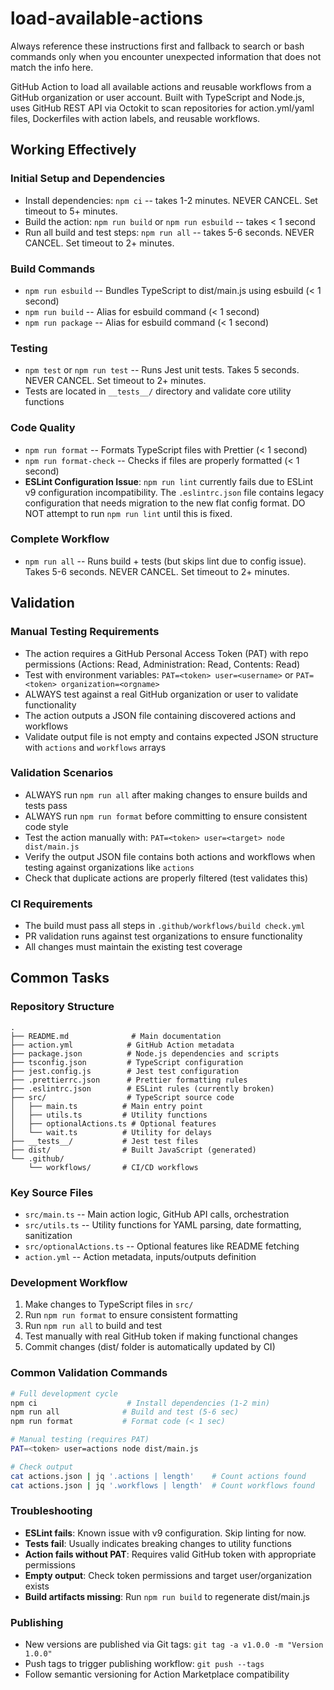 # load-available-actions

Always reference these instructions first and fallback to search or bash commands only when you encounter unexpected information that does not match the info here.

GitHub Action to load all available actions and reusable workflows from a GitHub organization or user account. Built with TypeScript and Node.js, uses GitHub REST API via Octokit to scan repositories for action.yml/yaml files, Dockerfiles with action labels, and reusable workflows.

## Working Effectively

### Initial Setup and Dependencies
- Install dependencies: `npm ci` -- takes 1-2 minutes. NEVER CANCEL. Set timeout to 5+ minutes.
- Build the action: `npm run build` or `npm run esbuild` -- takes < 1 second
- Run all build and test steps: `npm run all` -- takes 5-6 seconds. NEVER CANCEL. Set timeout to 2+ minutes.

### Build Commands  
- `npm run esbuild` -- Bundles TypeScript to dist/main.js using esbuild (< 1 second)
- `npm run build` -- Alias for esbuild command (< 1 second)
- `npm run package` -- Alias for esbuild command (< 1 second)

### Testing
- `npm test` or `npm run test` -- Runs Jest unit tests. Takes 5 seconds. NEVER CANCEL. Set timeout to 2+ minutes.
- Tests are located in `__tests__/` directory and validate core utility functions

### Code Quality
- `npm run format` -- Formats TypeScript files with Prettier (< 1 second)
- `npm run format-check` -- Checks if files are properly formatted (< 1 second)
- **ESLint Configuration Issue**: `npm run lint` currently fails due to ESLint v9 configuration incompatibility. The `.eslintrc.json` file contains legacy configuration that needs migration to the new flat config format. DO NOT attempt to run `npm run lint` until this is fixed.

### Complete Workflow
- `npm run all` -- Runs build + tests (but skips lint due to config issue). Takes 5-6 seconds. NEVER CANCEL. Set timeout to 2+ minutes.

## Validation

### Manual Testing Requirements
- The action requires a GitHub Personal Access Token (PAT) with repo permissions (Actions: Read, Administration: Read, Contents: Read)
- Test with environment variables: `PAT=<token> user=<username>` or `PAT=<token> organization=<orgname>`
- ALWAYS test against a real GitHub organization or user to validate functionality
- The action outputs a JSON file containing discovered actions and workflows
- Validate output file is not empty and contains expected JSON structure with `actions` and `workflows` arrays

### Validation Scenarios
- ALWAYS run `npm run all` after making changes to ensure builds and tests pass
- ALWAYS run `npm run format` before committing to ensure consistent code style
- Test the action manually with: `PAT=<token> user=<target> node dist/main.js`
- Verify the output JSON file contains both actions and workflows when testing against organizations like `actions`
- Check that duplicate actions are properly filtered (test validates this)

### CI Requirements
- The build must pass all steps in `.github/workflows/build check.yml`
- PR validation runs against test organizations to ensure functionality
- All changes must maintain the existing test coverage

## Common Tasks

### Repository Structure
```
.
├── README.md              # Main documentation
├── action.yml            # GitHub Action metadata
├── package.json          # Node.js dependencies and scripts
├── tsconfig.json         # TypeScript configuration
├── jest.config.js        # Jest test configuration
├── .prettierrc.json      # Prettier formatting rules
├── .eslintrc.json        # ESLint rules (currently broken)
├── src/                  # TypeScript source code
│   ├── main.ts          # Main entry point
│   ├── utils.ts         # Utility functions
│   ├── optionalActions.ts # Optional features
│   └── wait.ts          # Utility for delays
├── __tests__/           # Jest test files
├── dist/                # Built JavaScript (generated)
└── .github/
    └── workflows/       # CI/CD workflows
```

### Key Source Files
- `src/main.ts` -- Main action logic, GitHub API calls, orchestration
- `src/utils.ts` -- Utility functions for YAML parsing, date formatting, sanitization
- `src/optionalActions.ts` -- Optional features like README fetching
- `action.yml` -- Action metadata, inputs/outputs definition

### Development Workflow
1. Make changes to TypeScript files in `src/`
2. Run `npm run format` to ensure consistent formatting
3. Run `npm run all` to build and test
4. Test manually with real GitHub token if making functional changes
5. Commit changes (dist/ folder is automatically updated by CI)

### Common Validation Commands
```bash
# Full development cycle
npm ci                    # Install dependencies (1-2 min)
npm run all              # Build and test (5-6 sec)
npm run format           # Format code (< 1 sec)

# Manual testing (requires PAT)
PAT=<token> user=actions node dist/main.js

# Check output
cat actions.json | jq '.actions | length'    # Count actions found
cat actions.json | jq '.workflows | length'  # Count workflows found
```

### Troubleshooting
- **ESLint fails**: Known issue with v9 configuration. Skip linting for now.
- **Tests fail**: Usually indicates breaking changes to utility functions
- **Action fails without PAT**: Requires valid GitHub token with appropriate permissions
- **Empty output**: Check token permissions and target user/organization exists
- **Build artifacts missing**: Run `npm run build` to regenerate dist/main.js

### Publishing
- New versions are published via Git tags: `git tag -a v1.0.0 -m "Version 1.0.0"`
- Push tags to trigger publishing workflow: `git push --tags`
- Follow semantic versioning for Action Marketplace compatibility